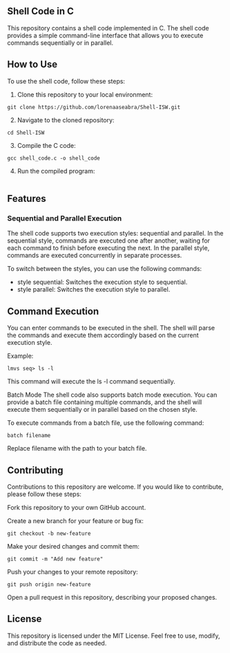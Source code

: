 ## Shell Code in C
This repository contains a shell code implemented in C. The shell code provides a simple command-line interface that allows you to execute commands sequentially or in parallel.

## How to Use
To use the shell code, follow these steps:

1. Clone this repository to your local environment:

```
git clone https://github.com/lorenaaseabra/Shell-ISW.git
```
2. Navigate to the cloned repository:

```
cd Shell-ISW
```

3. Compile the C code:
```
gcc shell_code.c -o shell_code
```

4. Run the compiled program:

```./shell_code
```

## Features
### Sequential and Parallel Execution
The shell code supports two execution styles: sequential and parallel. In the sequential style, commands are executed one after another, waiting for each command to finish before executing the next. In the parallel style, commands are executed concurrently in separate processes.

To switch between the styles, you can use the following commands:

* style sequential: Switches the execution style to sequential.
* style parallel: Switches the execution style to parallel.

## Command Execution
You can enter commands to be executed in the shell. The shell will parse the commands and execute them accordingly based on the current execution style.

Example:
```
lmvs seq> ls -l
```
This command will execute the ls -l command sequentially.

Batch Mode
The shell code also supports batch mode execution. You can provide a batch file containing multiple commands, and the shell will execute them sequentially or in parallel based on the chosen style.

To execute commands from a batch file, use the following command:

```
batch filename
```
Replace filename with the path to your batch file.

## Contributing
Contributions to this repository are welcome. If you would like to contribute, please follow these steps:

Fork this repository to your own GitHub account.

Create a new branch for your feature or bug fix:

```
git checkout -b new-feature
```
Make your desired changes and commit them:

```
git commit -m "Add new feature"
```
Push your changes to your remote repository:

```
git push origin new-feature
```
Open a pull request in this repository, describing your proposed changes.

## License
This repository is licensed under the MIT License. Feel free to use, modify, and distribute the code as needed.
